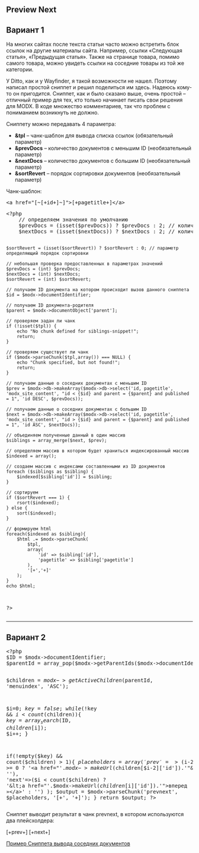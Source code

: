 
<meta http-equiv="Content-Type" content="text/html; charset=utf-8">
<h2>Preview Next</h2>

<h2 class="page-header">Вариант 1</h2>
<p>На многих сайтах после текста статьи часто можно встретить блок ссылок на другие материалы сайта. Например, ссылки «Следующая статья», «Предыдущая статья». Также на странице товара, помимо самого товара, можно увидеть ссылки на соседние товары из той же категории.</p>
<p>У Ditto, как и у Wayfinder, я такой возможности не нашел. Поэтому написал простой сниппет и решил поделиться им здесь. Надеюсь кому-то он пригодится. Сниппет, как и было сказано выше, очень простой – отличный пример для тех, кто только начинает писать свои решения для MODX. В коде множество комментариев, так что проблем с пониманием возникнуть не должно.</p>
<p>Сниппету можно передавать 4 параметра:</p>
<ul>
<li><b>&tpl</b> – чанк-шаблон для вывода списка ссылок (обязательный параметр)</li>
<li><b>&prevDocs</b> – количество документов с меньшим ID (необязательный параметр)</li>
<li><b>&nextDocs</b> – количество документов с большим ID (необязательный параметр)</li>
<li><b>&sortRevert</b> – порядок сортировки документов (необязательный параметр)</li>
</ul>
<p>Чанк-шаблон:</p>
<pre class="brush: html;">
&lt;a href="[~[+id+]~]">[+pagetitle+]&lt;/a&gt;
</pre>
<pre class="brush: php;">
&lt;?php
	// определяем значения по умолчанию 
	$prevDocs = (isset($prevDocs)) ? $prevDocs : 2; // количество соседних документов с меньшим ID
	$nextDocs = (isset($nextDocs)) ? $nextDocs : 2; // количество соседних документов с большим ID

	$sortRevert = (isset($sortRevert)) ? $sortRevert : 0; // параметр определяющий порядок сортировки

	// небольшая проверка предоставленных в параметрах значений
	$prevDocs = (int) $prevDocs;
	$nextDocs = (int) $nextDocs;
	$sortRevert = (int) $sortRevert;

	// получаем ID документа на котором происходит вызов данного сниппета
	$id = $modx->documentIdentifier;

	// получаем ID документа-родителя 
	$parent = $modx->documentObject['parent'];

	// проверяем задан ли чанк
	if (!isset($tpl)) {
		echo "No chunk defined for siblings-snippet!";
		return;
	}

	// проверяем существует ли чанк
	if ($modx->parseChunk($tpl,array()) === NULL) {
		echo "Chunk specified, but not found!";
		return;
	}

	// получаем данные о соседних документах с меньшим ID
	$prev = $modx->db->makeArray($modx->db->select('id, pagetitle', 'modx_site_content', "id < {$id} and parent = {$parent} and published = 1", 'id DESC', $prevDocs));

	// получаем данные о соседних документах с большим ID
	$next = $modx->db->makeArray($modx->db->select('id, pagetitle', 'modx_site_content', "id > {$id} and parent = {$parent} and published = 1", 'id ASC', $nextDocs));

	// объединяем полученные данный в один массив
	$siblings = array_merge($next, $prev);

	// определяем массив в котором будет храниться индексированный массив
	$indexed = array();

	// создаем массив с индексами составленными из ID документов
	foreach ($siblings as $sibling) {
		$indexed[$sibling['id']] = $sibling;	
	}

	// сортируем
	if ($sortRevert === 1) {
		rsort($indexed);
	} else {
		sort($indexed);
	}

	// формируем html
	foreach($indexed as $sibling){
		$html .= $modx->parseChunk(
			$tpl,
			array(
				'id' => $sibling['id'],
				'pagetitle' => $sibling['pagetitle']		
			),
			'[+','+]'
		);
	}
	echo $html;
?>
</pre>
<hr>	
<h2 class="page-header">Вариант 2</h2>
<pre class="brush: php;">
&lt;?php
$ID = $modx->documentIdentifier;
$parentId = array_pop($modx->getParentIds($modx->documentIdentifier, 1));

$children = $modx->getActiveChildren($parentId, 'menuindex', 'ASC');

$i=0;
$key = false;
while(!$key && $i < count($children)){
	$key = array_search($ID, $children[$i]);
	$i++;
}

if(!empty($key) && count($children) > 1){
	$placeholders = array(
		'prev'=>($i-2 >= 0 ? '&lt;a href="'.$modx->makeUrl($children[$i-2]['id']).'"&gt;« назад&lt;/a&gt;' : ''),
		'next'=>($i < count($children) ? '&lt;a href="'.$modx->makeUrl($children[$i]['id']).'"&gt;вперед »&lt;/a&gt;' : '')
	);
	$output = $modx->parseChunk('prevnext', $placeholders, '[+', '+]');
}
return $output;
?&gt;
</pre>
<p>Сниппет выводит результат в чанк prevnext, в котором используются два плейсхолдера:</p>
<p>[+prev+] [+next+]</p>
<p><a href="formlister/leksikony.html" title="Пример Сниппета вывода соседних документов">Пример Сниппета вывода соседних документов</a></p>